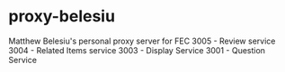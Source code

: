 # proxy-belesiu
Matthew Belesiu's personal proxy server for FEC
3005 - Review service
3004 - Related Items service
3003 - Display Service
3001 - Question Service